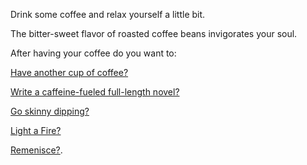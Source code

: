 Drink some coffee and relax yourself a little bit.

The bitter-sweet flavor of roasted coffee beans invigorates your soul.

After having your coffee do you want to:

[Have another cup of coffee?](another-coffee/another-coffee.md)

[Write a caffeine-fueled full-length novel?](novel/full-length-novel.md)

[Go skinny dipping?](nude-run/nude-run.md)

[Light a Fire?](../light-fire/fire.md)

[Remenisce?](../remenisce/better-times.md).


